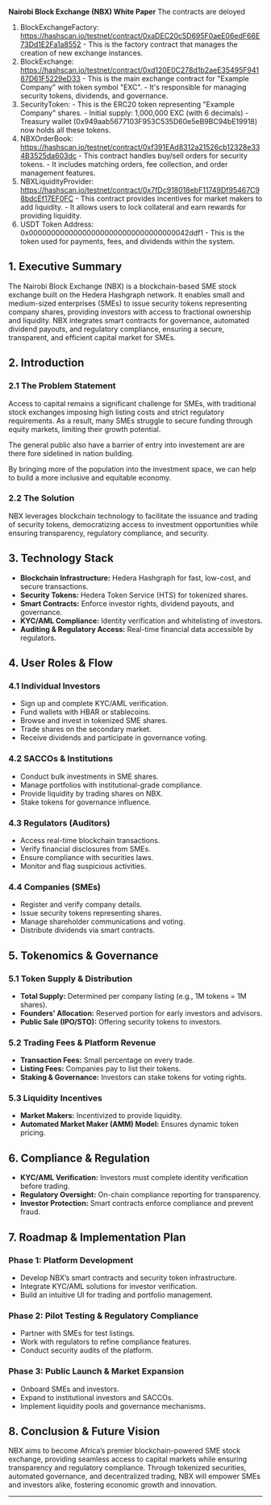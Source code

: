**Nairobi Block Exchange (NBX) White Paper** 
The contracts are deloyed 
  1. BlockExchangeFactory: https://hashscan.io/testnet/contract/0xaDEC20c5D695F0aeE06edF66E73Dd1E2Fa1a8552
    - This is the factory contract that manages the creation of new exchange instances.
  2. BlockExchange:   https://hashscan.io/testnet/contract/0xd120E0C278d1b2aeE35495F94187D61F5229eD33
    - This is the main exchange contract for "Example Company" with token symbol "EXC".
    - It's responsible for managing security tokens, dividends, and governance.
  3. SecurityToken: 
    - This is the ERC20 token representing "Example Company" shares.
    - Initial supply: 1,000,000 EXC (with 6 decimals)
    - Treasury wallet (0x949aab5677103F953C535D60e5eB9BC94bE19918) now holds all these tokens.
  4. NBXOrderBook: https://hashscan.io/testnet/contract/0xf391EAd8312a21526cb12328e334B3525da603dc
    - This contract handles buy/sell orders for security tokens.
    - It includes matching orders, fee collection, and order management features.
  5. NBXLiquidityProvider: https://hashscan.io/testnet/contract/0x7fDc918018ebF11749Df95467C98bdcEf17EF0FC
    - This contract provides incentives for market makers to add liquidity.
    - It allows users to lock collateral and earn rewards for providing liquidity.
  6. USDT Token Address: 0x000000000000000000000000000000000042ddf1
    - This is the token used for payments, fees, and dividends within the system.


## **1. Executive Summary**  
The Nairobi Block Exchange (NBX) is a blockchain-based SME stock exchange built on the Hedera Hashgraph network. It enables small and medium-sized enterprises (SMEs) to issue security tokens representing company shares, providing investors with access to fractional ownership and liquidity. NBX integrates smart contracts for governance, automated dividend payouts, and regulatory compliance, ensuring a secure, transparent, and efficient capital market for SMEs.

## **2. Introduction**  
### **2.1 The Problem Statement**  
Access to capital remains a significant challenge for SMEs, with traditional stock exchanges imposing high listing costs and strict regulatory requirements. As a result, many SMEs struggle to secure funding through equity markets, limiting their growth potential.

The general public also have a barrier of entry into investement are are there fore sidelined in nation building. 

By bringing more of the population into the investment space, we can help to build a more inclusive and equitable economy.

### **2.2 The Solution**  
NBX leverages blockchain technology to facilitate the issuance and trading of security tokens, democratizing access to investment opportunities while ensuring transparency, regulatory compliance, and security.

## **3. Technology Stack**  
- **Blockchain Infrastructure:** Hedera Hashgraph for fast, low-cost, and secure transactions.  
- **Security Tokens:** Hedera Token Service (HTS) for tokenized shares.  
- **Smart Contracts:** Enforce investor rights, dividend payouts, and governance.  
- **KYC/AML Compliance:** Identity verification and whitelisting of investors.  
- **Auditing & Regulatory Access:** Real-time financial data accessible by regulators.

## **4. User Roles & Flow**  
### **4.1 Individual Investors**  
- Sign up and complete KYC/AML verification.  
- Fund wallets with HBAR or stablecoins.  
- Browse and invest in tokenized SME shares.  
- Trade shares on the secondary market.  
- Receive dividends and participate in governance voting.

### **4.2 SACCOs & Institutions**  
- Conduct bulk investments in SME shares.  
- Manage portfolios with institutional-grade compliance.  
- Provide liquidity by trading shares on NBX.  
- Stake tokens for governance influence.

### **4.3 Regulators (Auditors)**  
- Access real-time blockchain transactions.  
- Verify financial disclosures from SMEs.  
- Ensure compliance with securities laws.  
- Monitor and flag suspicious activities.

### **4.4 Companies (SMEs)**  
- Register and verify company details.
- Issue security tokens representing shares.
- Manage shareholder communications and voting. 
- Distribute dividends via smart contracts.

## **5. Tokenomics & Governance**  
### **5.1 Token Supply & Distribution**  
- **Total Supply:** Determined per company listing (e.g., 1M tokens = 1M shares).
- **Founders’ Allocation:** Reserved portion for early investors and advisors.
- **Public Sale (IPO/STO):** Offering security tokens to investors.

### **5.2 Trading Fees & Platform Revenue**  
- **Transaction Fees:** Small percentage on every trade. 
- **Listing Fees:** Companies pay to list their tokens. 
- **Staking & Governance:** Investors can stake tokens for voting rights.

### **5.3 Liquidity Incentives**  
- **Market Makers:** Incentivized to provide liquidity. 
- **Automated Market Maker (AMM) Model:** Ensures dynamic token pricing.

## **6. Compliance & Regulation**  
- **KYC/AML Verification:** Investors must complete identity verification before trading. 
- **Regulatory Oversight:** On-chain compliance reporting for transparency. 
- **Investor Protection:** Smart contracts enforce compliance and prevent fraud.

## **7. Roadmap & Implementation Plan**  
### **Phase 1: Platform Development**  
- Develop NBX’s smart contracts and security token infrastructure. 
- Integrate KYC/AML solutions for investor verification. 
- Build an intuitive UI for trading and portfolio management.

### **Phase 2: Pilot Testing & Regulatory Compliance**  
- Partner with SMEs for test listings. 
- Work with regulators to refine compliance features. 
- Conduct security audits of the platform.

### **Phase 3: Public Launch & Market Expansion**  
- Onboard SMEs and investors. 
- Expand to institutional investors and SACCOs. 
- Implement liquidity pools and governance mechanisms.

## **8. Conclusion & Future Vision**  
NBX aims to become Africa’s premier blockchain-powered SME stock exchange, providing seamless access to capital markets while ensuring transparency and regulatory compliance. Through tokenized securities, automated governance, and decentralized trading, NBX will empower SMEs and investors alike, fostering economic growth and innovation.

---


